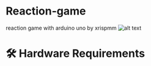 # Reaction-game
reaction game with arduino uno by xrispmm 
![alt text](IMG_20250605_190321.jpg)
# 🛠️ Hardware Requirements
